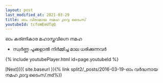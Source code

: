 ```yaml
---
layout: post
last_modified_at: 2021-03-29
title: ഓം വിരാമായ നമഹ ൧൦൮ ടൈംസ്
youtubeId: tcfoWEmUTqQ
---
```

 
 
 ഓം കര്ണികാര മഹാസ്ത്രവിഗ്നെ നമഹ 
 
 -  സ്വർണ്ണ പൂക്കളാൽ നിർമ്മിച്ച മാല ധരിക്കുന്നവർ 
 
  
 
  
 
 
 
 
 
 


{% include youtubePlayer.html id=page.youtubeId %}
 
[Next]({{ site.baseurl }}{% link  split2/_posts/2016-03-19-ഓം വർദ്ധനായ നമഹ ൧൦൮ ടൈംസ്.md%})
 
